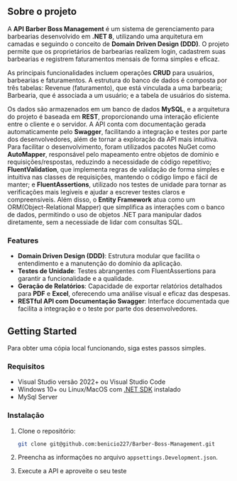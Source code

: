 ## Sobre o projeto

A **API** **Barber Boss Management** é um sistema de gerenciamento para barbearias desenvolvido em **.NET 8**, utilizando uma arquitetura em camadas e seguindo o conceito de **Domain Driven Design (DDD)**. O projeto permite que os proprietários de barbearias realizem login, cadastrem suas barbearias e registrem faturamentos mensais de forma simples e eficaz.

As principais funcionalidades incluem operações **CRUD** para usuários, barbearias e faturamentos. A estrutura do banco de dados é composta por três tabelas: Revenue (faturamento), que está vinculada a uma barbearia; Barbearia, que é associada a um usuário; e a tabela de usuários do sistema.

Os dados são armazenados em um banco de dados **MySQL**, e a arquitetura do projeto é baseada em **REST**, proporcionando uma interação eficiente entre o cliente e o servidor. A API conta com documentação gerada automaticamente pelo **Swagger**, facilitando a integração e testes por parte dos desenvolvedores, além de tornar a exploração da API mais intuitiva. Para facilitar o desenvolvimento, foram utilizados pacotes NuGet como **AutoMapper**, responsável pelo mapeamento entre objetos de domínio e requisições/respostas, reduzindo a necessidade de código repetitivo; **FluentValidation**, que implementa regras de validação de forma simples e intuitiva nas classes de requisições, mantendo o código limpo e fácil de manter; e **FluentAssertions**, utilizado nos testes de unidade para tornar as verificações mais legíveis e ajudar a escrever testes claros e compreensíveis. Além disso, o **Entity Framework** atua como um ORM(Object-Relational Mapper) que simplifica as interações com o banco de dados, permitindo o uso de objetos .NET para manipular dados diretamente, sem a necessiade de lidar com consultas SQL.

### Features

- **Domain Driven Design (DDD)**: Estrutura modular que facilita o entendimento e a manutenção do domínio da aplicação.
- **Testes de Unidade**: Testes abrangentes com FluentAssertions para garantir a funcionalidade e a qualidade.
- **Geração de Relatórios**: Capacidade de exportar relatórios detalhados para **PDF** e **Excel**, oferecendo uma análise visual e eficaz das despesas.
- **RESTful API com Documentação Swagger**: Interface documentada que facilita a integração e o teste por parte dos desenvolvedores. 

## Getting Started

Para obter uma cópia local funcionando, siga estes passos simples.

### Requisitos

- Visual Studio versão 2022+ ou Visual Studio Code
- Windows 10+ ou Linux/MacOS com [.NET SDK](https://dotnet.microsoft.com/en-us/download/dotnet/8.0) instalado
- MySql Server

### Instalação

1. Clone o repositório:
    ```sh
    git clone git@github.com:benicio227/Barber-Boss-Management.git
    ```

2. Preencha as informações no arquivo `appsettings.Development.json`.
3. Execute a API e aproveite o seu teste